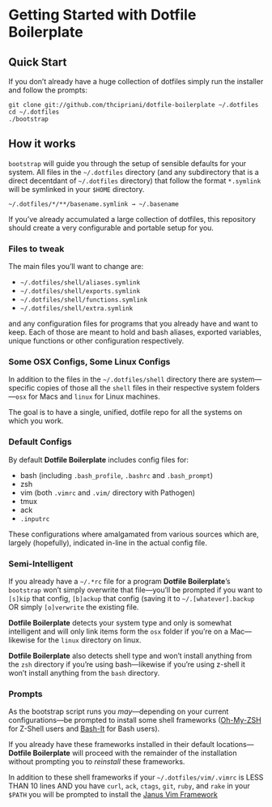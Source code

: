 # Getting Started with Dotfile Boilerplate

## Quick Start

If you don&#8217;t already have a huge collection of dotfiles simply run the 
installer and follow the prompts:

```Shell
git clone git://github.com/thcipriani/dotfile-boilerplate ~/.dotfiles
cd ~/.dotfiles
./bootstrap
```

## How it works

`bootstrap` will guide you through the setup of sensible defaults for your system.
All files in the `~/.dotfiles` directory (and any subdirectory that is a direct decentdant 
of `~/.dotfiles` directory) that follow the format `*.symlink` will be symlinked in 
your `$HOME` directory.

```Shell
~/.dotfiles/*/**/basename.symlink → ~/.basename
```

If you&#8217;ve already accumulated a large collection of dotfiles, 
this repository should create a very configurable and portable setup for you.

### Files to tweak

The main files you&#8217;ll want to change are: 

- `~/.dotfiles/shell/aliases.symlink`
- `~/.dotfiles/shell/exports.symlink`
- `~/.dotfiles/shell/functions.symlink`
- `~/.dotfiles/shell/extra.symlink`

and any configuration files for programs that you already have and want to 
keep. Each of those are meant to hold and bash aliases, exported variables, 
unique functions or other configuration respectively.

### Some OSX Configs, Some Linux Configs

In addition to the files in the `~/.dotfiles/shell` directory there are 
system&#8212;specific copies of those all the `shell` files in their respective 
system folders&#8212;`osx` for Macs and `linux` for Linux machines.

The goal is to have a single, unified, dotfile repo for all the systems on which you work.

### Default Configs

By default **Dotfile Boilerplate** includes config files for:

- bash (including `.bash_profile`, `.bashrc` and `.bash_prompt`)
- zsh
- vim (both `.vimrc` and `.vim/` directory with Pathogen)
- tmux
- ack
- `.inputrc`

These configurations where amalgamated from various sources which are, largely (hopefully),
indicated in-line in the actual config file.

### Semi-Intelligent

If you already have a `~/.*rc` file for a program **Dotfile Boilerplate**&#8217;s 
`bootstrap` won&#8217;t simply overwrite that file&#8212;you&#8217;ll be 
prompted if you want to `[s]kip` that config, `[b]ackup` that config (saving 
it to `~/.[whatever].backup` OR simply `[o]verwrite` the existing file.

**Dotfile Boilerplate** detects your system type and only is somewhat intelligent 
and will only link items form the `osx` folder if you&#8217;re on a Mac&#8212;likewise
for the `linux` directory on linux.

**Dotfile Boilerplate** also detects shell type and won&#8217;t install anything
from the `zsh` directory if you&#8217;re using bash&#8212;likewise if you&#8217;re
using z-shell it won&#8217;t install anything from the `bash` directory.

### Prompts

As the bootstrap script runs you _may_&#8212;depending on your current configurations&#8212;be
prompted to install some shell frameworks ([Oh-My-ZSH](http://github.com/robbyrussell/oh-my-zsh/) for Z-Shell users
and [Bash-It](https://github.com/revans/bash-it) for Bash users).

If you already have these frameworks installed in their default locations&#8212;**Dotfile Boilerplate**
will proceed with the remainder of the installation without prompting you to
_reinstall_ these frameworks.

In addition to these shell frameworks if your `~/.dotfiles/vim/.vimrc` is LESS 
THAN 10 lines AND you have `curl`, `ack`, `ctags`, `git`, `ruby`, and `rake` in your
`$PATH` you will be prompted to install the [Janus Vim Framework](https://github.com/carlhuda/janus)

